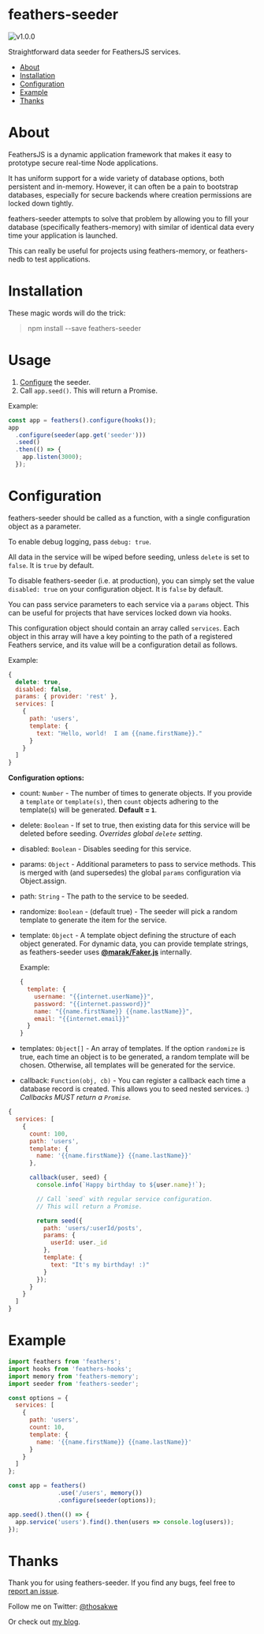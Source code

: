 # feathers-seeder

![v1.0.0](https://img.shields.io/badge/version-1.0.0-green.svg)

Straightforward data seeder for FeathersJS services.

* [About](#about)
* [Installation](#installation)
* [Configuration](#configuration)
* [Example](#example)
* [Thanks](#thanks)

# About
FeathersJS is a dynamic application framework that makes it easy to prototype secure real-time Node applications.

It has uniform support for a wide variety of database options, both persistent and in-memory. However, it can often be a pain to bootstrap databases, especially for secure backends where creation permissions are locked down tightly.

feathers-seeder attempts to solve that problem by allowing you to fill your database (specifically feathers-memory) with similar of identical data every time your application is launched.

This can really be useful for projects using feathers-memory, or feathers-nedb to test applications.

# Installation
These magic words will do the trick:
> npm install --save feathers-seeder

# Usage
1.  [Configure](#configuration) the seeder.
2.  Call `app.seed()`. This will return a Promise.

  Example:
  ```js
  const app = feathers().configure(hooks());
  app
    .configure(seeder(app.get('seeder')))
    .seed()
    .then(() => {
      app.listen(3000);
    });
  ```

# Configuration
feathers-seeder should be called as a function, with a single configuration object as a parameter.

To enable debug logging, pass `debug: true`.

All data in the service will be wiped before seeding, unless `delete` is set to `false`. It is `true` by default.

To disable feathers-seeder (i.e. at production), you can simply set the value `disabled: true` on your configuration object. It is `false` by default.

You can pass service parameters to each service via a `params` object. This can be useful for projects that have services locked down via hooks.

This configuration object should contain an array called `services`. Each object in this array will have a key pointing to the path of a registered Feathers service, and its value will be a configuration detail as follows.

Example:

```js
{
  delete: true,
  disabled: false,
  params: { provider: 'rest' },
  services: [
    {
      path: 'users',
      template: {
        text: "Hello, world!  I am {{name.firstName}}."
      }
    }
  ]
}
```

**Configuration options:**
* count: `Number` - The number of times to generate objects. If you provide a `template` or `template(s)`, then `count` objects adhering to the template(s) will be generated. **Default = `1`**.

* delete: `Boolean` - If set to true, then existing data for this service will be deleted before seeding. *Overrides global `delete` setting*.

* disabled: `Boolean` - Disables seeding for this service.

* params: `Object` - Additional parameters to pass to service methods. This is merged with (and supersedes) the global `params` configuration via Object.assign.

* path: `String` - The path to the service to be seeded.

* randomize: `Boolean` - (default true) - The seeder will pick a random template to generate the item for the service.

* template: `Object` - A template object defining the structure of each object generated. For dynamic data, you can provide template strings, as feathers-seeder uses **[@marak/Faker.js](https://github.com/marak/Faker.js/)** internally.

  Example:
  ```js
  {
    template: {
      username: "{{internet.userName}}",
      password: "{{internet.password}}"
      name: "{{name.firstName}} {{name.lastName}}",
      email: "{{internet.email}}"
    }
  }
  ```

* templates: `Object[]` - An array of templates. If the option `randomize` is true, each time an object is to be generated,
a random template will be chosen.  Otherwise, all templates will be generated for the service.

* callback: `Function(obj, cb)` - You can register a callback each time a database record is created. This allows you to seed
nested services. :) *Callbacks MUST return a `Promise`.*

```js
{
  services: [
    {
      count: 100,
      path: 'users',
      template: {
        name: '{{name.firstName}} {{name.lastName}}'
      },

      callback(user, seed) {
        console.info(`Happy birthday to ${user.name}!`);

        // Call `seed` with regular service configuration.
        // This will return a Promise.

        return seed({
          path: 'users/:userId/posts',
          params: {
            userId: user._id
          },
          template: {
            text: "It's my birthday! :)"
          }
        });
      }
    }
  ]
}
```

# Example
```js
import feathers from 'feathers';
import hooks from 'feathers-hooks';
import memory from 'feathers-memory';
import seeder from 'feathers-seeder';

const options = {
  services: [
    {
      path: 'users',
      count: 10,
      template: {
        name: '{{name.firstName}} {{name.lastName}}'
      }
    }
  ]
};

const app = feathers()
              .use('/users', memory())
              .configure(seeder(options));

app.seed().then(() => {
  app.service('users').find().then(users => console.log(users));
});

```

# Thanks
Thank you for using feathers-seeder. If you find any bugs, feel free to [report an issue]().

Follow me on Twitter: [@thosakwe](https://twitter.com/thosakwe)

Or check out [my blog](http://blog.thosakwe.com).
